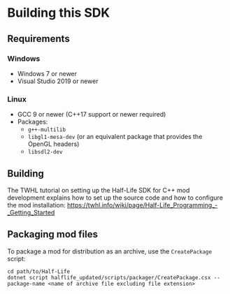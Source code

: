 # Building this SDK

## Requirements

### Windows

* Windows 7 or newer
* Visual Studio 2019 or newer

### Linux
* GCC 9 or newer (C++17 support or newer required)
* Packages:
    * `g++-multilib`
    * `libgl1-mesa-dev` (or an equivalent package that provides the OpenGL headers)
    * `libsdl2-dev`

## Building

The TWHL tutorial on setting up the Half-Life SDK for C++ mod development explains how to set up the source code and how to configure the mod installation: https://twhl.info/wiki/page/Half-Life_Programming_-_Getting_Started

## Packaging mod files

To package a mod for distribution as an archive, use the `CreatePackage` script:

```
cd path/to/Half-Life
dotnet script halflife_updated/scripts/packager/CreatePackage.csx --package-name <name of archive file excluding file extension>
```
